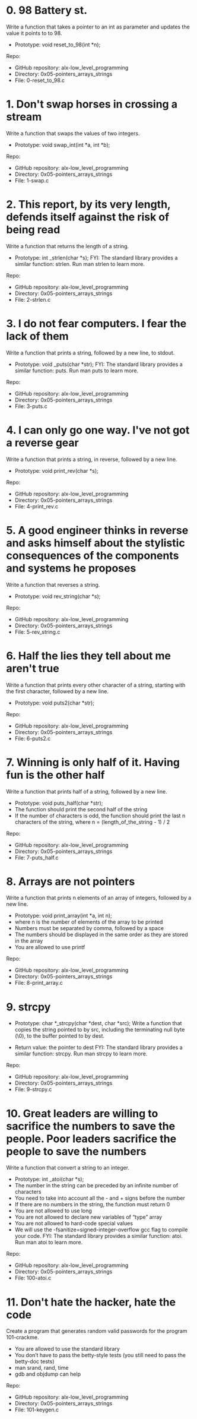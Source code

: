 # 0. 98 Battery st.

Write a function that takes a pointer to an int as parameter and updates the value it points to to 98.

- Prototype: void reset_to_98(int *n);

Repo:
- GitHub repository: alx-low_level_programming
- Directory: 0x05-pointers_arrays_strings
- File: 0-reset_to_98.c
   
# 1. Don't swap horses in crossing a stream

Write a function that swaps the values of two integers.

- Prototype: void swap_int(int *a, int *b);

Repo:
- GitHub repository: alx-low_level_programming
- Directory: 0x05-pointers_arrays_strings
- File: 1-swap.c
   
# 2. This report, by its very length, defends itself against the risk of being read

Write a function that returns the length of a string.

- Prototype: int _strlen(char *s);
FYI: The standard library provides a similar function: strlen. Run man strlen to learn more.

Repo:
- GitHub repository: alx-low_level_programming
- Directory: 0x05-pointers_arrays_strings
- File: 2-strlen.c
   
# 3. I do not fear computers. I fear the lack of them

Write a function that prints a string, followed by a new line, to stdout.

- Prototype: void _puts(char *str);
FYI: The standard library provides a similar function: puts. Run man puts to learn more.

Repo:
- GitHub repository: alx-low_level_programming
- Directory: 0x05-pointers_arrays_strings
- File: 3-puts.c
   
# 4. I can only go one way. I've not got a reverse gear

Write a function that prints a string, in reverse, followed by a new line.

- Prototype: void print_rev(char *s);

Repo:
- GitHub repository: alx-low_level_programming
- Directory: 0x05-pointers_arrays_strings
- File: 4-print_rev.c
   
# 5. A good engineer thinks in reverse and asks himself about the stylistic consequences of the components and systems he proposes

Write a function that reverses a string.

- Prototype: void rev_string(char *s);

Repo:
- GitHub repository: alx-low_level_programming
- Directory: 0x05-pointers_arrays_strings
- File: 5-rev_string.c
   
# 6. Half the lies they tell about me aren't true

Write a function that prints every other character of a string, starting with the first character, followed by a new line.

- Prototype: void puts2(char *str);

Repo:
- GitHub repository: alx-low_level_programming
- Directory: 0x05-pointers_arrays_strings
- File: 6-puts2.c
   
# 7. Winning is only half of it. Having fun is the other half

Write a function that prints half of a string, followed by a new line.

- Prototype: void puts_half(char *str);
- The function should print the second half of the string
- If the number of characters is odd, the function should print the last n characters of the string, where n = (length_of_the_string - 1) / 2

Repo:
- GitHub repository: alx-low_level_programming
- Directory: 0x05-pointers_arrays_strings
- File: 7-puts_half.c
   
# 8. Arrays are not pointers

Write a function that prints n elements of an array of integers, followed by a new line.

- Prototype: void print_array(int *a, int n);
- where n is the number of elements of the array to be printed
- Numbers must be separated by comma, followed by a space
- The numbers should be displayed in the same order as they are stored in the array
- You are allowed to use printf

Repo:
- GitHub repository: alx-low_level_programming
- Directory: 0x05-pointers_arrays_strings
- File: 8-print_array.c
   
# 9. strcpy

- Prototype: char *_strcpy(char *dest, char *src);
Write a function that copies the string pointed to by src, including the terminating null byte (\0), to the buffer pointed to by dest.

- Return value: the pointer to dest
FYI: The standard library provides a similar function: strcpy. Run man strcpy to learn more.

Repo:
- GitHub repository: alx-low_level_programming
- Directory: 0x05-pointers_arrays_strings
- File: 9-strcpy.c
   
# 10. Great leaders are willing to sacrifice the numbers to save the people. Poor leaders sacrifice the people to save the numbers

Write a function that convert a string to an integer.

- Prototype: int _atoi(char *s);
- The number in the string can be preceded by an infinite number of characters
- You need to take into account all the - and + signs before the number
- If there are no numbers in the string, the function must return 0
- You are not allowed to use long
- You are not allowed to declare new variables of “type” array
- You are not allowed to hard-code special values
- We will use the -fsanitize=signed-integer-overflow gcc flag to compile your code.
FYI: The standard library provides a similar function: atoi. Run man atoi to learn more.

Repo:
- GitHub repository: alx-low_level_programming
- Directory: 0x05-pointers_arrays_strings
- File: 100-atoi.c
   
# 11. Don't hate the hacker, hate the code

Create a program that generates random valid passwords for the program 101-crackme.

- You are allowed to use the standard library
- You don’t have to pass the betty-style tests (you still need to pass the betty-doc tests)
- man srand, rand, time
- gdb and objdump can help
 
Repo:

- GitHub repository: alx-low_level_programming
- Directory: 0x05-pointers_arrays_strings
- File: 101-keygen.c